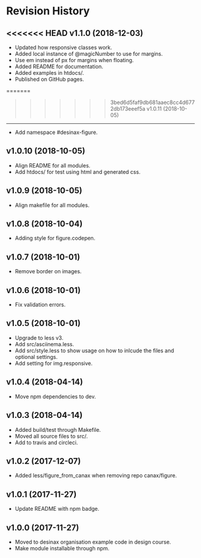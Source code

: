 Revision History
=======================


<<<<<<< HEAD
v1.1.0 (2018-12-03)
------------------------

* Updated how responsive classes work.
* Added local instance of @magicNumber to use for margins.
* Use em instead of px for margins when floating.
* Added README for documentation.
* Added examples in htdocs/.
* Published on GitHub pages.



=======
>>>>>>> 3bed6d5faf9db681aaec8cc4d6772db173eeef5a
v1.0.11 (2018-10-05)
------------------------

* Add namespace #desinax-figure.



v1.0.10 (2018-10-05)
------------------------

* Align README for all modules.
* Add htdocs/ for test using html and generated css.



v1.0.9 (2018-10-05)
------------------------

* Align makefile for all modules.



v1.0.8 (2018-10-04)
------------------------

* Adding style for figure.codepen.



v1.0.7 (2018-10-01)
------------------------

* Remove border on images.



v1.0.6 (2018-10-01)
------------------------

* Fix validation errors.



v1.0.5 (2018-10-01)
------------------------

* Upgrade to less v3.
* Add src/asciinema.less.
* Add src/style.less to show usage on how to inlcude the files and optional settings.
* Add setting for img.responsive.



v1.0.4 (2018-04-14)
------------------------

* Move npm dependencies to dev.



v1.0.3 (2018-04-14)
------------------------

* Added build/test through Makefile.
* Moved all source files to src/.
* Add to travis and circleci.



v1.0.2 (2017-12-07)
------------------------

* Added less/figure_from_canax when removing repo canax/figure.



v1.0.1 (2017-11-27)
------------------------

* Update README with npm badge.



v1.0.0 (2017-11-27)
------------------------

* Moved to desinax organisation example code in design course.
* Make module installable through npm.
